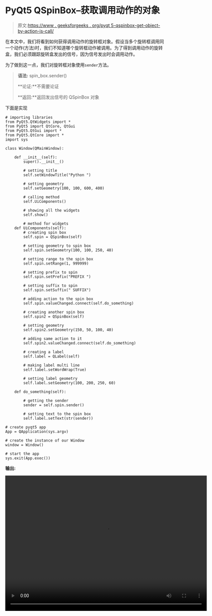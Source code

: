 # PyQt5 QSpinBox–获取调用动作的对象

> 原文:[https://www . geeksforgeeks . org/pyqt 5-qspinbox-get-object-by-action-is-call/](https://www.geeksforgeeks.org/pyqt5-qspinbox-getting-the-object-by-which-action-is-called/)

在本文中，我们将看到如何获得调用动作的旋转框对象。假设当多个旋转框调用同一个动作(方法)时，我们不知道哪个旋转框动作被调用。为了得到调用动作的旋转盒，我们必须跟踪旋转盒发出的信号，因为信号发出时会调用动作。

为了做到这一点，我们对旋转框对象使用`sender`方法。

> **语法:** spin_box.sender()
> 
> **论证:**不需要论证
> 
> **返回:**返回发出信号的 QSpinBox 对象

下面是实现

```
# importing libraries
from PyQt5.QtWidgets import * 
from PyQt5 import QtCore, QtGui
from PyQt5.QtGui import * 
from PyQt5.QtCore import * 
import sys

class Window(QMainWindow):

    def __init__(self):
        super().__init__()

        # setting title
        self.setWindowTitle("Python ")

        # setting geometry
        self.setGeometry(100, 100, 600, 400)

        # calling method
        self.UiComponents()

        # showing all the widgets
        self.show()

        # method for widgets
    def UiComponents(self):
        # creating spin box
        self.spin = QSpinBox(self)

        # setting geometry to spin box
        self.spin.setGeometry(100, 100, 250, 40)

        # setting range to the spin box
        self.spin.setRange(1, 999999)

        # setting prefix to spin
        self.spin.setPrefix("PREFIX ")

        # setting suffix to spin
        self.spin.setSuffix(" SUFFIX")

        # adding action to the spin box
        self.spin.valueChanged.connect(self.do_something)

        # creating another spin box
        self.spin2 = QSpinBox(self)

        # setting geometry
        self.spin2.setGeometry(150, 50, 100, 40)

        # adding same action to it
        self.spin2.valueChanged.connect(self.do_something)

        # creating a label
        self.label = QLabel(self)

        # making label multi line
        self.label.setWordWrap(True)

        # setting label geometry
        self.label.setGeometry(100, 200, 250, 60)

    def do_something(self):

        # getting the sender
        sender = self.spin.sender()

        # setting text to the spin box
        self.label.setText(str(sender))

# create pyqt5 app
App = QApplication(sys.argv)

# create the instance of our Window
window = Window()

# start the app
sys.exit(App.exec())
```

**输出:**

<video class="wp-video-shortcode" id="video-418702-1" width="640" height="428" preload="metadata" controls=""><source type="video/mp4" src="https://media.geeksforgeeks.org/wp-content/uploads/20200527000152/Python-2020-05-27-00-01-26.mp4?_=1">[https://media.geeksforgeeks.org/wp-content/uploads/20200527000152/Python-2020-05-27-00-01-26.mp4](https://media.geeksforgeeks.org/wp-content/uploads/20200527000152/Python-2020-05-27-00-01-26.mp4)</video>
